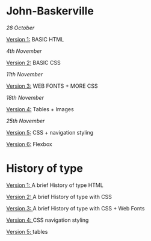 # John-Baskerville

*28 October*

<a href="https://chrisdale99.github.io/John-baskerville/baskerville.html">Version 1:</a> BASIC HTML


*4th November*

<a href="https://chrisdale99.github.io/John-baskerville/baskerville2.html">Version 2:</a> BASIC CSS


*11th November*

<a href="https://chrisdale99.github.io/John-baskerville/baskerville3.html">Version 3:</a> WEB FONTS + MORE CSS

*18th November*

<a href="https://chrisdale99.github.io/John-baskerville/history4.html"> Version 4:</a> Tables + Images 

*25th November*

<a href="https://chrisdale99.github.io/John-baskerville/history5.html"> Version 5:</a> CSS + navigation styling

<a href="https://chrisdale99.github.io/John-baskerville/history5.html"> Version 6:</a> Flexbox

# History of type

<a href="https://chrisdale99.github.io/John-baskerville/history1.html"> Version 1: </a> A brief History of type HTML


<a href="https://chrisdale99.github.io/John-baskerville/history2.html"> Version 2: </a> A brief History of type with CSS


<a href="https://chrisdale99.github.io/John-baskerville/history3.html"> Version 3: </a> A brief History of type with CSS + Web Fonts

<a href="https://chrisdale99.github.io/John-baskerville/history4.html"> Version 4: </a> CSS navigation styling

<a href="https://chrisdale99.github.io/John-baskerville/history5.html"> Version 5: </a> tables

